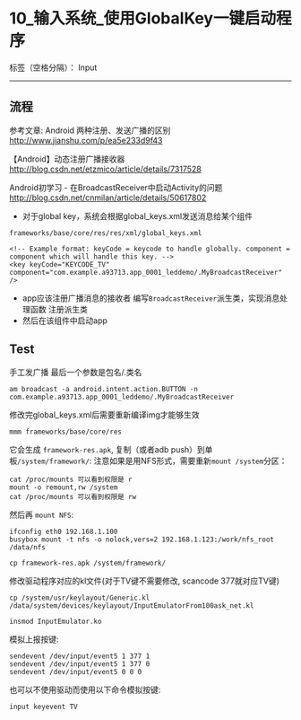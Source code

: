 ﻿# 10_输入系统_使用GlobalKey一键启动程序

标签（空格分隔）： Input

---
## 流程

参考文章:
Android 两种注册、发送广播的区别
http://www.jianshu.com/p/ea5e233d9f43

【Android】动态注册广播接收器 
http://blog.csdn.net/etzmico/article/details/7317528

Android初学习 - 在BroadcastReceiver中启动Activity的问题 
http://blog.csdn.net/cnmilan/article/details/50617802

* 对于global key，系统会根据global_keys.xml发送消息给某个组件
```
frameworks/base/core/res/res/xml/global_keys.xml

<!-- Example format: keyCode = keycode to handle globally. component = component which will handle this key. -->
<key keyCode="KEYCODE_TV" component="com.example.a93713.app_0001_leddemo/.MyBroadcastReceiver" />
```
* app应该注册广播消息的接收者
编写`BroadcastReceiver`派生类，实现消息处理函数
注册派生类
* 然后在该组件中启动app



## Test
手工发广播
最后一个参数是包名/.类名
```
am broadcast -a android.intent.action.BUTTON -n com.example.a93713.app_0001_leddemo/.MyBroadcastReceiver
```


修改完global_keys.xml后需要重新编译img才能够生效
```
mmm frameworks/base/core/res
```
它会生成 `framework-res.apk`, 复制（或者adb push）到单板`/system/framework/`:
注意如果是用NFS形式，需要重新`mount /system`分区：
```
cat /proc/mounts 可以看到权限是 r
mount -o remount,rw /system
cat /proc/mounts 可以看到权限是 rw
```
然后再 `mount NFS`:
```
ifconfig eth0 192.168.1.100
busybox mount -t nfs -o nolock,vers=2 192.168.1.123:/work/nfs_root /data/nfs

cp framework-res.apk /system/framework/  
```

修改驱动程序对应的kl文件(对于TV键不需要修改, scancode 377就对应TV键)
```
cp /system/usr/keylayout/Generic.kl /data/system/devices/keylayout/InputEmulatorFrom100ask_net.kl
```

```
insmod InputEmulator.ko
```

模拟上报按键:
```
sendevent /dev/input/event5 1 377 1
sendevent /dev/input/event5 1 377 0
sendevent /dev/input/event5 0 0 0
```

也可以不使用驱动而使用以下命令模拟按键:
```
input keyevent TV    
```



